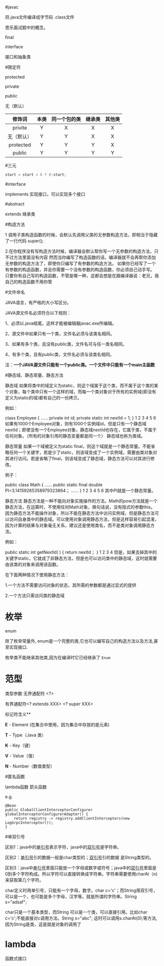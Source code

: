 #javac

将.java文件编译成字节码 .class文件



思乐面试题中的概念。





final

interface

接口和抽象类



#限定符

protected

private

public

无（默认）

|   修饰词   | 本类 | 同一个包的类 | 继承类 | 其他类 |
| :--------: | :--: | :----------: | :----: | :----: |
|  privite   |  Y   |      X       |   X    |   X    |
| 无（默认） |  Y   |      Y       |   X    |   X    |
| protected  |  Y   |      Y       |   Y    |   X    |
|   public   |  Y   |      Y       |   Y    |   Y    |





#三元

```java
start = start < 0 ? 0:start;
```



#interface 

implements 实现接口，可以实现多个接口



#abstract

extends 继承类





#构造方法

1 调用子类构造函数的时候，会默认先调用父类的无参数构造方法，即相当于隐藏了一行代码 super();

2.在你程序没有写构造方法时候，编译器会默认帮你写一个无参数的构造方法，只不过方法里面没有内容
然而当你编写了构造函数的话，编译器就不会再帮你添加无参数的构造方法了，即使你只编写了有参数的构造方法。
如果你已经写了一个有参数的构造函数，并且你需要一个没有参数的构造函数，你必须自己动手写。
只要你有自己写的构造函数，不管是哪一种，这都会想是在跟编译器说：老兄，我自己的构造函数不用你管



#文件命名

JAVA语言，有严格的大小写区分。

JAVA源文件名必须符合以下规则：

1、必须以.java结尾。这样才能被编辑器javac.exe所编辑。

2、源文件中如果只有一个类，文件名必须与该类名相同。

3、如果有多个类，且没有public类，文件名可与任一类名相同。

4、有多个类，且有public类，文件名必须与该类名相同。

 注：**一个JAVA源文件只能有一个public类。一个文件中只能有一个main主函数**



#静态域、静态常量、静态方法

静态域
如果将类中的域定义为static，则这个域属于这个类，而不属于这个类的某个对象，每个类中只有一个这样的域，而每一个类对象对于所有的实例域(即没有定义为static的域)都有自己的一份拷贝。

例如：

class Employee
{
    ……
    private int id;
    private static int nextId = 1;
}
1
2
3
4
5
6
如果有1000个Employee对象，则有1000个实例域id，但是只有一个静态域nextId；即使没有一个Employee对象，静态域nextId也存在，它属于类，不属于任何对象。（所有的对象引用的静态变量都是同一个）
静态域也称为类域。

静态常量
如果一个域被定义为static final，则这个域就是一个静态常量。不能省略任何一个关键字，若是少了static，则该域变成了一个实例域，需要由类对象对其进行访问。若是省略了final，则该域变成了静态域，静态方法可以对其进行修改。

例子：

public class Math
{
    ……
    public static final double PI=3.14159265358979323864；
    ……
}
1
2
3
4
5
6
其中PI就是一个静态常量。

静态方法
静态方法是一种不能向对象实施操作的方法。Math的pow方法就是一个静态方法，在运算时，不使用任何Math对象，换句话说，没有隐式的参数this。因为静态方法不能操作对象，所以不能在静态方法中访问实例域，但是静态方法可以访问自身类中的静态域。可以使用对象调用静态方法，但是这样容易引起混淆，因为计算的结果与对象毫无关系，建议还是使用类名，而不是类对象调用静态方法。

例如：

public static int getNextId( )
{
    return nextId；
}
1
2
3
4
但是，如果去掉其中的关键字static，它就成了非静态方法，但是也可以访问类中的静态域，这时就需要由该类的对象来调用该函数。

在下面两种情况下使用静态方法：

1.一个方法不需要访问对象的状态，其所需的参数都是通过显式的提供

2.一个方法只需访问类的静态域

# 枚举

enum

除了枚举常量外, enum是一个完整的类,它也可以编写自己的构造方法以及方法,甚至实现接口.

枚举类不能继承其他类,因为在编译时它已经继承了 `Enum`



# 范型

类型参数<T>    无界通配符 <?>

有界通配符<? extends XXX>    <? super XXX>



标记符含义**

 **E** - Element (在集合中使用，因为集合中存放的是元素)

 **T** - Type（Java 类）

 **K** - Key（键）

 **V** - Value（值）

 **N** - Number（数值类型）



#匿名函数

lambda函数  箭头函数

e.g.

```
@Bean
public GlobalClientInterceptorConfigurer globalInterceptorConfigurerAdapter() {
    return registry -> registry.addClientInterceptors(new LogGrpcInterceptor());
}
```



#单双引号

区别1：java中的[单引号](https://www.baidu.com/s?wd=单引号&tn=SE_PcZhidaonwhc_ngpagmjz&rsv_dl=gh_pc_zhidao)表示字符，java中的[双引号](https://www.baidu.com/s?wd=双引号&tn=SE_PcZhidaonwhc_ngpagmjz&rsv_dl=gh_pc_zhidao)是字符串。

区别2：[单引号](https://www.baidu.com/s?wd=单引号&tn=SE_PcZhidaonwhc_ngpagmjz&rsv_dl=gh_pc_zhidao)引的数据一般是char类型的；[双引号](https://www.baidu.com/s?wd=双引号&tn=SE_PcZhidaonwhc_ngpagmjz&rsv_dl=gh_pc_zhidao)引的数据 是String类型的。

区别3：java中[单引号](https://www.baidu.com/s?wd=单引号&tn=SE_PcZhidaonwhc_ngpagmjz&rsv_dl=gh_pc_zhidao)里面只能放一个字母或数字或符号；java中的[双引号](https://www.baidu.com/s?wd=双引号&tn=SE_PcZhidaonwhc_ngpagmjz&rsv_dl=gh_pc_zhidao)里面是0到多个字符构成。所以字符可以直接转换成字符串。字符串需要使用charAt（n) 来获取第几个字符。

char定义时用单引号，只能有一个字母，数字。char c='c'；而String用双引号，可以是一个，也可能是多个字母，汉字等。就是所谓的字符串。String s="adsaf";

char只是一个基本类型，而String 可以是一个类，可以直接引用。比如char c='c';不能直接对c调用方法。String s="abc";  这时可以调用s.charAt(0);等方法,因为String是类，这是就是对象的调用了







#  lambda

函数式接口

